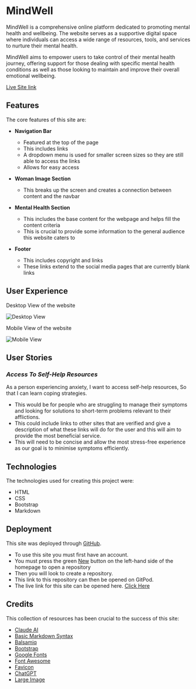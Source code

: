 # MindWell # 
MindWell is a comprehensive online platform dedicated to promoting mental health and wellbeing. The website serves as a supportive digital space where individuals can access a wide range of resources, tools, and services to nurture their mental health.

MindWell aims to empower users to take control of their mental health journey, offering support for those dealing with specific mental health conditions as well as those looking to maintain and improve their overall emotional wellbeing.

[Live Site link]()
## Features ##
The core features of this site are:

- __Navigation Bar__
  - Featured at the top of the page
  - This includes links
  - A dropdown menu is used for smaller screen sizes so they are still able to access the links
  - Allows for easy access

- __Woman Image Section__
  - This breaks up the screen and creates a connection between content and the navbar

- __Mental Health Section__
  - This includes the base content for the webpage and helps fill the content criteria
  - This is crucial to provide some information to the general audience this website caters to
  
- __Footer__
  - This includes copyright and links
  - These links extend to the social media pages that are currently blank links

## User Experience ##
Desktop View of the website

![Desktop View](../Formative-Assessment/assets/images/Screenshot%202024-09-30%20111809.png)

Mobile View of the website

![Mobile View](../Formative-Assessment/assets/images/Screenshot%202024-09-30%20112052.png)
## User Stories ##

### *Access To Self-Help Resources* ###
As a person experiencing anxiety,
I want to access self-help resources,
So that I can learn coping strategies.

- This would be for people who are struggling to manage their symptoms and looking for solutions to short-term problems relevant to their afflictions.
- This could include links to other sites that are verified and give a description of what these links will do for the user and this will aim to provide the most beneficial service.
- This will need to be concise and allow the most stress-free experience as our goal is to minimise symptoms efficiently. 

## Technologies ##
The technologies used for creating this project were:
- HTML
- CSS
- Bootstrap
- Markdown


## Deployment ##
This site was deployed through [GitHub](https://github.com).
- To use this site you must first have an account. 
- You must press the green [New](https://github.com/new) button on the left-hand side of the homepage to open a repository
- Then you will look to create a repository. 
- This link to this repository can then be opened on GitPod. 
- The live link for this site can be opened here. [Click Here](https://github.com/jacktaylor85/Formative-Assessment)

## Credits ##
This collection of resources has been crucial to the success of this site:
- [Claude AI](https://www.google.com/url?sa=t&rct=j&q=&esrc=s&source=web&cd=&cad=rja&uact=8&ved=2ahUKEwiL_sntr-qIAxWJQkEAHaRwCIkQFnoECAkQAQ&url=https%3A%2F%2Fclaude.ai%2F&usg=AOvVaw2e9nJiB56fxuZtuB3NvSvX&opi=89978449)
- [Basic Markdown Syntax](https://www.markdownguide.org/basic-syntax/)
- [Balsamiq](https://www.googleadservices.com/pagead/aclk?sa=L&ai=DChcSEwjFjrzkuuqIAxXso1AGHV7DKHwYABAAGgJkZw&ae=2&co=1&gclid=Cj0KCQjwmOm3BhC8ARIsAOSbapU4YSXci5yx-z5CoB0sy1BdT06FtcHm1lbcs6so4oqQeuFCO_ZjDTAaAtOqEALw_wcB&ohost=www.google.com&cid=CAESVuD2QHqr96cVPjs-94X_uG4SlO0kN6MX7viZpp6oCldAtFnAxoXCxWuQjpoBDvhqcxHwPHYT87dVcdBJ1slaeYr3xEOJYNyr-_R0wYpSe3vruU4CwZ-Q&sig=AOD64_3zVzBAoZbC7UEIFCMVAmTwioXvcA&q&adurl&ved=2ahUKEwjBkLfkuuqIAxVraEEAHeQ9FyQQ0Qx6BAgKEAE)
- [Bootstrap](https://getbootstrap.com)
- [Google Fonts](https://fonts.google.com)
- [Font Awesome](https://fontawesome.com)
- [Favicon](https://favicon.io)
- [ChatGPT](https://openai.com/chatgpt/)
- [Large Image](https://www.google.com/url?sa=i&url=https%3A%2F%2Fwww.freepik.com%2Fpremium-ai-image%2Fwoman-talking-therapist_54191115.htm&psig=AOvVaw0DUw-2CqEtji5JdxnZN3X6&ust=1727786928349000&source=images&cd=vfe&opi=89978449&ved=0CAMQjB1qFwoTCPC57ILa6ogDFQAAAAAdAAAAABAE)
